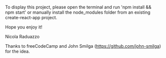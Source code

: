 To display this project, please open the terminal and run 'npm install && npm start' or manually install the node_modules folder from an existing create-react-app project.

Hope you enjoy it!

Nicola Raduazzo

Thanks to freeCodeCamp and John Smilga (https://github.com/john-smilga) for the idea.
